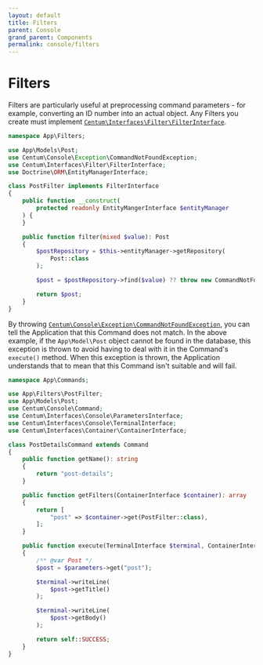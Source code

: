 ```yaml
---
layout: default
title: Filters
parent: Console
grand_parent: Components
permalink: console/filters
---
```




# Filters

Filters are particularly useful at preprocessing command parameters - for example, converting an ID number into an actual object.
Any Filters you create must implement [`Centum\Interfaces\Filter\FilterInterface`](https://github.com/SidRoberts/centum/blob/development/src/Interfaces/Filter/FilterInterface.php).

```php
namespace App\Filters;

use App\Models\Post;
use Centum\Console\Exception\CommandNotFoundException;
use Centum\Interfaces\Filter\FilterInterface;
use Doctrine\ORM\EntityManagerInterface;

class PostFilter implements FilterInterface
{
    public function __construct(
        protected readonly EntityMangerInterface $entityManager
    ) {
    }

    public function filter(mixed $value): Post
    {
        $postRepository = $this->entityManager->getRepository(
            Post::class
        );

        $post = $postRepository->find($value) ?? throw new CommandNotFoundException();

        return $post;
    }
}
```

By throwing [`Centum\Console\Exception\CommandNotFoundException`](https://github.com/SidRoberts/centum/blob/development/src/Console/Exception/CommandNotFoundException.php), you can tell the Application that this Command does not match.
In the above example, if the `App\Model\Post` object cannot be found in the database, this exception is thrown to avoid having to deal with it in the Command's `execute()` method.
When this exception is thrown, the Application understands that to mean that this Command isn't suitable and will fail.

```php
namespace App\Commands;

use App\Filters\PostFilter;
use App\Models\Post;
use Centum\Console\Command;
use Centum\Interfaces\Console\ParametersInterface;
use Centum\Interfaces\Console\TerminalInterface;
use Centum\Interfaces\Container\ContainerInterface;

class PostDetailsCommand extends Command
{
    public function getName(): string
    {
        return "post-details";
    }

    public function getFilters(ContainerInterface $container): array
    {
        return [
            "post" => $container->get(PostFilter::class),
        ];
    }

    public function execute(TerminalInterface $terminal, ContainerInterface $container, ParametersInterface $parameters): int
    {
        /** @var Post */
        $post = $parameters->get("post");

        $terminal->writeLine(
            $post->getTitle()
        );

        $terminal->writeLine(
            $post->getBody()
        );

        return self::SUCCESS;
    }
}
```
